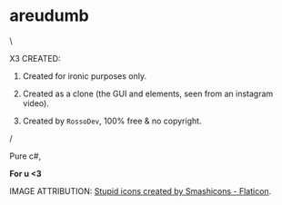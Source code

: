 # areudumb

\

X3 CREATED:

1. Created for ironic purposes only.

2. Created as a clone (the GUI and elements, seen from an instagram video).

3. Created by ``RossoDev``, 100% free & no copyright.

/

Pure c#,

**For u <3**


IMAGE ATTRIBUTION: <a href="https://www.flaticon.com/free-icons/stupid" title="stupid icons">Stupid icons created by Smashicons - Flaticon</a>.
